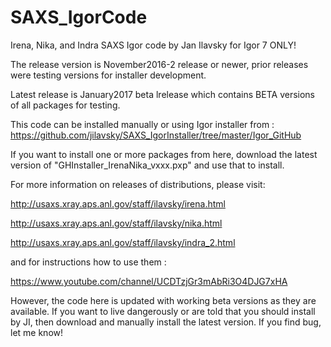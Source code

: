 # SAXS_IgorCode
Irena, Nika, and Indra SAXS Igor code by Jan Ilavsky for Igor 7 ONLY!

The release version is November2016-2 release or newer, prior releases were testing versions for installer development. 

Latest release is January2017 beta lrelease which contains BETA versions of all packages for testing.

This code can be installed manually or using Igor installer from : 
https://github.com/jilavsky/SAXS_IgorInstaller/tree/master/Igor_GitHub

If you want to install one or more packages from here, download the latest version of 
"GHInstaller_IrenaNika_vxxx.pxp" and use that to install. 

For more information on releases of distributions, please visit:

http://usaxs.xray.aps.anl.gov/staff/ilavsky/irena.html

http://usaxs.xray.aps.anl.gov/staff/ilavsky/nika.html

http://usaxs.xray.aps.anl.gov/staff/ilavsky/indra_2.html


and for instructions how to use them :

https://www.youtube.com/channel/UCDTzjGr3mAbRi3O4DJG7xHA

However, the code here is updated with working beta versions as they are available. 
If you want to live dangerously or are told that you should install by JI, 
then download and manually install the latest version. If you find bug, let me know!
